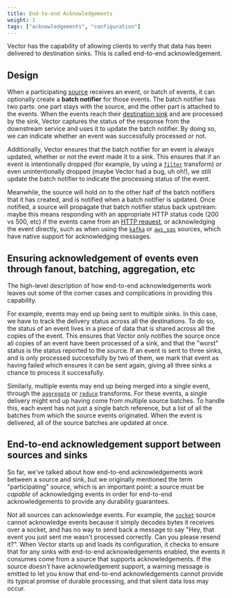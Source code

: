 ```yaml
---
title: End-to-end Acknowledgements
weight: 1
tags: ["acknowledgements", "configuration"]
---
```


Vector has the capability of allowing clients to verify that data has been delivered to destination
sinks. This is called end-to-end acknowledgement.

## Design

When a participating [source][sources] receives an event, or batch of events, it can optionally
create a **batch notifier** for those events. The batch notifier has two parts: one part stays with
the source, and the other part is attached to the events. When the events reach their
[destination sink][sinks] and are processed by the sink, Vector captures the status of the response
from the downstream service and uses it to update the batch notifier. By doing so, we can indicate
whether an event was successfully processed or not.

Additionally, Vector ensures that the batch notifier for an event is always updated, whether or not
the event made it to a sink. This ensures that if an event is intentionally dropped (for example, by
using a [`filter`][filter_transform] transform) or even unintentionally dropped (maybe Vector had
a bug, uh oh!), we still update the batch notifier to indicate the processing status of the event.

Meanwhile, the source will hold on to the other half of the batch notifiers that it has created, and
is notified when a batch notifier is updated. Once notified, a source will propagate that batch
notifier status back upstream: maybe this means responding with an appropriate HTTP status code (200
vs 500, etc) if the events came from an [HTTP request][http_source], or acknowledging the event
directly, such as when using the [`kafka`][kafka_source] or [`aws_sqs`][aws_sqs_source] sources,
which have native support for acknowledging messages.

## Ensuring acknowledgement of events even through fanout, batching, aggregation, etc

The high-level description of how end-to-end acknowledgements work leaves out some of the corner
cases and complications in providing this capability.

For example, events may end up being sent to multiple sinks. In this case, we have to track the
delivery status across all the destinations. To do so, the status of an event lives in a piece of
data that is shared across all the copies of the event. This ensures that Vector only notifies the
source once all copies of an event have been processed of a sink, and that the "worst" status is the
status reported to the source. If an event is sent to three sinks, and is only processed
successfully by two of them, we mark that event as having failed which ensures it can be sent again,
giving all three sinks a chance to process it successfully.

Similarly, multiple events may end up being merged into a single event, through the
[`aggregate`][aggregate_transform] or [`reduce`][reduce_transform] transforms. For these events, a
single delivery might end up having come from multiple source batches. To handle this, each event
has not just a single batch reference, but a list of all the batches from which the source events
originated. When the event is delivered, all of the source batches are updated at once.

## End-to-end acknowledgement support between sources and sinks

So far, we've talked about how end-to-end acknowledgements work between a source and sink, but we
originally mentioned the term "participating" source, which is an important point: a source must be
_capable_ of acknowledging events in order for end-to-end acknowledgements to provide any durability
guarantees.

Not all sources can acknowledge events. For example, the [`socket`][socket_source] source cannot
acknowledge events because it simply decodes bytes it receives over a socket, and has no way to send
back a message to say "Hey, that event you just sent me wasn't processed correctly. Can you please
resend it?". When Vector starts up and loads its configuration, it checks to ensure that for any
sinks with end-to-end acknowledgements enabled, the events it consumes come from a source that
supports acknowledgements.  If the source _doesn't_ have acknowledgement support, a warning message
is emitted to let you know that end-to-end acknowledgements cannot provide its typical promise of
durable processing, and that silent data loss may occur.

[sources]: /docs/reference/configuration/sources
[sinks]: /docs/reference/configuration/sinks
[filter_transform]: /docs/reference/configuration/transforms/filter/
[http_source]: /docs/reference/configuration/sources/http/
[kafka_source]: /docs/reference/configuration/sources/kafka/
[aws_sqs_source]: /docs/reference/configuration/sources/aws_sqs/
[aggregate_transform]: /docs/reference/configuration/transforms/aggregate
[reduce_transform]: /docs/reference/configuration/transforms/reduce
[socket_source]: /docs/reference/configuration/sources/socket/
